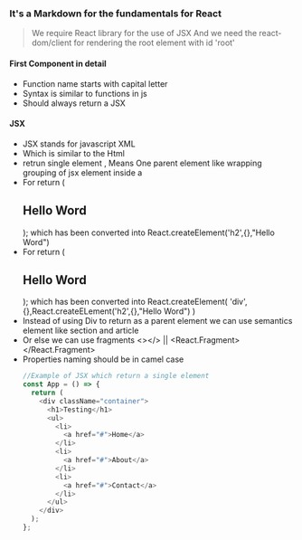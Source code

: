 ### It's a Markdown for the fundamentals for React

> We require React library for the use of JSX
> And we need the react-dom/client for rendering the root element with id 'root'

#### First Component in detail

- Function name starts with capital letter
- Syntax is similar to functions in js
- Should always return a JSX

#### JSX

- JSX stands for javascript XML
- Which is similar to the Html
- retrun single element , Means One parent element like wrapping grouping of jsx element inside a <div><div/>
- For return (<h2>Hello Word</h2>); which has been
  converted into React.createElement('h2',{},"Hello Word")
- For return (<div><h2>Hello Word</h2></div>); which has been converted into React.createElement(
  'div',{},React.createELement('h2',{},"Hello Word")
  )
- Instead of using Div to return as a parent element we can use semantics element like section and article
- Or else we can use fragments <></> || <React.Fragment></React.Fragment>
- Properties naming should be in camel case
  ```js
  //Example of JSX which return a single element
  const App = () => {
    return (
      <div className="container">
        <h1>Testing</h1>
        <ul>
          <li>
            <a href="#">Home</a>
          </li>
          <li>
            <a href="#">About</a>
          </li>
          <li>
            <a href="#">Contact</a>
          </li>
        </ul>
      </div>
    );
  };
  ```

